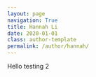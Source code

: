 ```yaml
---
layout: page
navigation: True
title: Hannah Li
date: 2020-01-01
class: author-template
permalink: /author/hannah/
---
```


Hello testing 2
